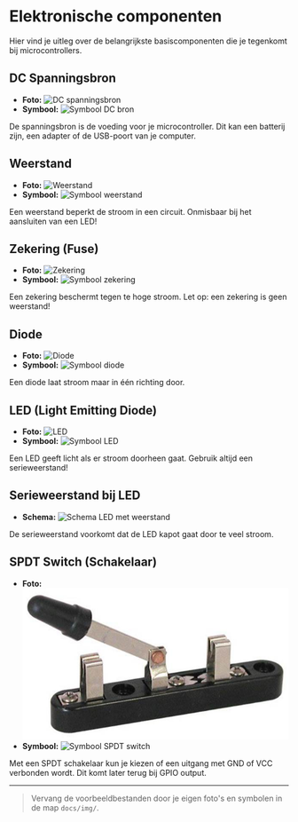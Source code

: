 # Elektronische componenten

Hier vind je uitleg over de belangrijkste basiscomponenten die je tegenkomt bij microcontrollers.

## DC Spanningsbron

- **Foto:** ![DC spanningsbron](img/dc_spanning.jpg)
- **Symbool:** ![Symbool DC bron](img/symbool_dc.png)

De spanningsbron is de voeding voor je microcontroller. Dit kan een batterij zijn, een adapter of de USB-poort van je computer.

## Weerstand

- **Foto:** ![Weerstand](img/weerstand.jpg)
- **Symbool:** ![Symbool weerstand](img/symbool_weerstand.png)

Een weerstand beperkt de stroom in een circuit. Onmisbaar bij het aansluiten van een LED!

## Zekering (Fuse)

- **Foto:** ![Zekering](img/zekering.jpg)
- **Symbool:** ![Symbool zekering](img/symbool_zekering.png)

Een zekering beschermt tegen te hoge stroom. Let op: een zekering is geen weerstand!

## Diode

- **Foto:** ![Diode](img/diode.jpg)
- **Symbool:** ![Symbool diode](img/symbool_diode.png)

Een diode laat stroom maar in één richting door.

## LED (Light Emitting Diode)

- **Foto:** ![LED](img/led.jpg)
- **Symbool:** ![Symbool LED](img/symbool_led.png)

Een LED geeft licht als er stroom doorheen gaat. Gebruik altijd een serieweerstand!

## Serieweerstand bij LED

- **Schema:** ![Schema LED met weerstand](img/schema_led_weerstand.png)

De serieweerstand voorkomt dat de LED kapot gaat door te veel stroom.

## SPDT Switch (Schakelaar)

- **Foto:** ![SPDT switch](img/spdt.jpg)
- **Symbool:** ![Symbool SPDT switch](img/symbool_spdt.png)

Met een SPDT schakelaar kun je kiezen of een uitgang met GND of VCC verbonden wordt. Dit komt later terug bij GPIO output.

---

> Vervang de voorbeeldbestanden door je eigen foto's en symbolen in de map `docs/img/`.
